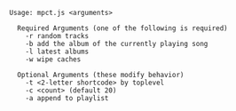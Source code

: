 
    Usage: mpct.js <arguments>
    
      Required Arguments (one of the following is required)
        -r random tracks
        -b add the album of the currently playing song
        -l latest albums
        -w wipe caches
    
      Optional Arguments (these modify behavior)
        -t <2-letter shortcode> by toplevel
        -c <count> (default 20)
        -a append to playlist

